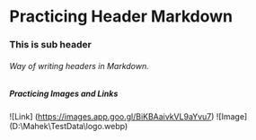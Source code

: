 # Practicing Header Markdown
### This is sub header
###### Way of writing headers in Markdown.

##### Practicing Images and Links
![Link] (https://images.app.goo.gl/BiKBAaivkVL9aYvu7)
![Image] (D:\Mahek\TestData\logo.webp)

